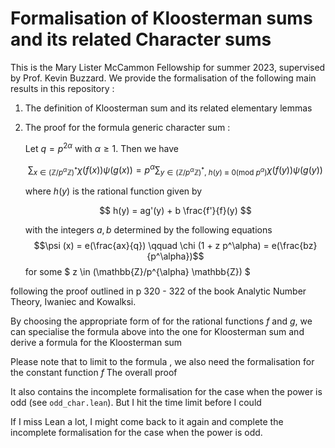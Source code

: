 # Formalisation of Kloosterman sums and its related Character sums

This is the Mary Lister McCammon Fellowship for summer 2023, supervised by Prof. Kevin Buzzard. 
We provide the formalisation of the following main results in this repository : 
1. The definition of Kloosterman sum and its related elementary lemmas
2. The proof for the formula generic character sum :
   
   Let $q = p^{2\alpha}$ with $\alpha \geq 1$. Then we have

   

   $$ \sum_{x \in (\mathbb{Z}/p^{\alpha} \mathbb{Z})^* } \chi (f (x)) \psi (g (x)) = p^{\alpha}\sum_{{y \in (\mathbb{Z}/p^{\alpha} \mathbb{Z})^*}, \ h(y) \equiv 0 (\mathrm{mod} \
   p^{\alpha}) } \chi{(f(y))} \psi{(g(y))} $$

   where $h(y)$ is the rational function given by

   $$ h(y) = ag'(y) + b \frac{f'}{f}(y) $$

   with the integers $a, b$ determined by the following equations
   $$\psi (x) = e(\frac{ax}{q}) \qquad \chi (1 + z p^\alpha) = e(\frac{bz}{p^\alpha})$$
   for some $ z \in (\mathbb{Z}/p^{\alpha} \mathbb{Z}) $

following the proof outlined in p 320 - 322 of the book Analytic Number Theory, Iwaniec and Kowalksi. 

By choosing the appropriate form of for the rational functions $f$ and $g$, we can specialise the formula above into the one for Kloosterman sum and derive a formula for the Kloosterman sum 

Please note that to limit to the formula , we also need the formalisation for the constant function $f$ 
The overall proof


It also contains the incomplete formalisation for the case when the power is odd (see `odd_char.lean`). But I hit the time limit before I could 


If I miss Lean a lot, I might come back to it again and complete the incomplete formalisation for the case when the power is odd. 
